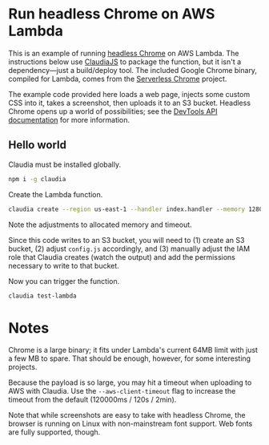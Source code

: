 # Run headless Chrome on AWS Lambda

This is an example of running [headless Chrome][headless-chrome] on AWS Lambda.
The instructions below use [ClaudiaJS][claudia] to package the function, but it
isn't a dependency—just a build/deploy tool. The included Google Chrome binary,
compiled for Lambda, comes from the [Serverless Chrome][serverless-chrome]
project.

The example code provided here loads a web page, injects some custom CSS into
it, takes a screenshot, then uploads it to an S3 bucket. Headless Chrome opens
up a world of possibilities; see the [DevTools API documentation][dev-tools] for
more information.

## Hello world

Claudia must be installed globally.

```sh
npm i -g claudia
```

Create the Lambda function.

```sh
claudia create --region us-east-1 --handler index.handler --memory 1280 --timeout 120
```

Note the adjustments to allocated memory and timeout.

Since this code writes to an S3 bucket, you will need to (1) create an S3
bucket, (2) adjust `config.js` accordingly, and (3) manually adjust the IAM role
that Claudia creates (watch the output) and add the permissions necessary to
write to that bucket.

Now you can trigger the function.

```sh
claudia test-lambda
```

# Notes

Chrome is a large binary; it fits under Lambda's current 64MB limit with just a
few MB to spare. That should be enough, however, for some interesting projects.

Because the payload is so large, you may hit a timeout when uploading to AWS
with Claudia. Use the `--aws-client-timeout` flag to increase the timeout from
the default (120000ms / 120s / 2min).

Note that while screenshots are easy to take with headless Chrome, the browser
is running on Linux with non-mainstream font support. Web fonts are fully
supported, though.

[headless-chrome]: https://developers.google.com/web/updates/2017/04/headless-chrome
[claudia]: https://claudiajs.com
[serverless-chrome]: https://github.com/adieuadieu/serverless-chrome
[dev-tools]: https://chromedevtools.github.io/devtools-protocol/tot/
